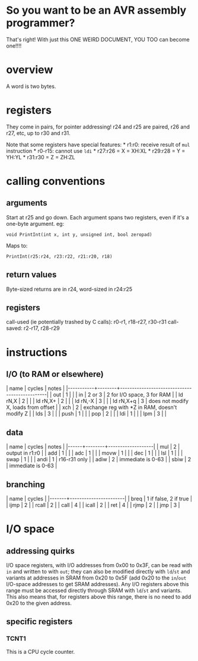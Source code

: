 # So you want to be an AVR assembly programmer?

That's right! With just this ONE WEIRD DOCUMENT, YOU TOO can become one!!!!

# overview

A word is two bytes.

# registers

They come in pairs, for pointer addressing! r24 and r25 are paired, r26 and r27, etc, up to r30 and
r31.

Note that some registers have special features:
	* r1:r0: receive result of `mul` instruction
	* r0-r15: cannot use `ldi`
	* r27:r26 = X = XH:XL
	* r29:r28 = Y = YH:YL
	* r31:r30 = Z = ZH:ZL

# calling conventions
## arguments
Start at r25 and go down. Each argument spans two registers, even if it's a one-byte argument. eg:

	void PrintInt(int x, int y, unsigned int, bool zeropad)

Maps to:

	PrintInt(r25:r24, r23:r22, r21:r20, r18)

## return values

<!-- Always returns a whole word in the r24:r25 register pair, regardless of size of return -->
<!-- type. -->

Byte-sized returns are in r24, word-sized in r24:r25

## registers

call-used (ie potentially trashed by C calls): r0-r1, r18-r27, r30-r31
call-saved: r2-r17, r28-r29

# instructions
## I/O (to RAM or elsewhere)
| name      | cycles | notes                                         |
|-----------+--------+-----------------------------------------------|
| out       |      1 |                                               |
| in        | 2 or 3 | 2 for I/O space, 3 for RAM                    |
| ld rN,X   |      2 |                                               |
| ld rN,X+  |      2 |                                               |
| ld rN,-X  |      3 |                                               |
| ld rN,X+q |      3 | does not modify X, loads from offset          |
| xch       |      2 | exchange reg with *Z in RAM, doesn't modify Z |
| lds       |      3 |                                               |
| push      |      1 |                                               |
| pop       |      2 |                                               |
| ldi       |      1 |                                               |
| lpm       |      3 |                                               |

## data
| name | cycles | notes             |
|------+--------+-------------------|
| mul  |      2 | output in r1:r0   |
| add  |      1 |                   |
| adc  |      1 |                   |
| movw |      1 |                   |
| dec  |      1 |                   |
| lsl  |      1 |                   |
| swap |      1 |                   |
| andi |      1 | r16-r31 only      |
| adiw |      2 | immediate is 0-63 |
| sbiw |      2 | immediate is 0-63 |

## branching
| name  |                cycles |
|-------+-----------------------|
| breq  | 1 if false, 2 if true |
| ijmp  |                     2 |
| rcall |                     2 |
| call  |                     4 |
| icall |                     2 |
| ret   |                     4 |
| rjmp  |                     2 |
| jmp   |                     3 |

# I/O space
## addressing quirks
I/O space registers, with I/O addresses from 0x00 to 0x3F, can be read with `in` and written to with
`out`; they can also be modified directly with `ld`/`st` and variants at addresses in SRAM from 0x20
to 0x5F (add 0x20 to the `in`/`out` I/O-space addresses to get SRAM addresses). Any I/O registers
above this range must be accessed directly through SRAM with `ld`/`st` and variants. This also means
that, for registers above this range, there is no need to add 0x20 to the given address.

## specific registers
### TCNT1

This is a CPU cycle counter.

